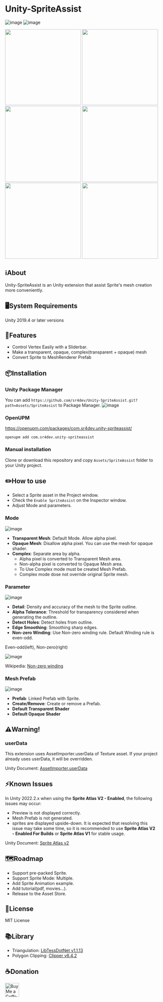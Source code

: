 # Unity-SpriteAssist
![image](README.gif)
![image](thickness.gif)

<p>
<img src="https://user-images.githubusercontent.com/9159336/213104399-26e02766-dd83-467c-a486-37b17b4a5081.png" width="250">
<img src="https://user-images.githubusercontent.com/9159336/213102784-29a08fcf-7a0f-46b3-a1b5-f3d2f3be3422.png" width="250">
<img src="https://user-images.githubusercontent.com/9159336/213102924-89149b98-49de-488b-9437-9a7bf9a2da48.png" width="250">
<img src="https://user-images.githubusercontent.com/9159336/213102642-ce282867-8a45-47d9-a426-dbc32a733483.png" width="250">
<img src="https://user-images.githubusercontent.com/9159336/213103066-fbfbf2fe-56b5-4f08-b0c3-f30d19b93fa1.png" width="250">
<img src="https://user-images.githubusercontent.com/9159336/213104230-d421c911-4441-4b3a-a2a2-928884cc753e.png" width="250">
</p>

## ℹ️About
Unity-SpriteAssist is an Unity extension that assist Sprite's mesh creation more conveniently.

## 🖥️System Requirements
Unity 2019.4 or later versions

## 📝Features
- Control Vertex Easily with a Sliderbar.
- Make a transparent, opaque, complex(transparent + opaque) mesh
- Convert Sprite to MeshRenderer Prefab

## 📦Installation
### Unity Package Manager
You can add `https://github.com/sr4dev/Unity-SpriteAssist.git?path=Assets/SpriteAssist` to Package Manager.
![image](https://user-images.githubusercontent.com/9159336/99905771-42e89000-2d16-11eb-91a0-24ecf4af6afd.png)

### OpenUPM
https://openupm.com/packages/com.sr4dev.unity-spriteassist/
```
openupm add com.sr4dev.unity-spriteassist
```

### Manual installation
Clone or download this repository and copy `Assets/SpriteAssist` folder to your Unity project.


## ✏️How to use
- Select a Sprite asset in the Project window.
- Check the `Enable SpriteAssist` on the Inspector window.
- Adjust Mode and parameters.

### Mode
![image](https://user-images.githubusercontent.com/9159336/97450951-9ca7a580-1976-11eb-86f7-4e18775dd9b0.png)
- **Transparent Mesh**: Default Mode. Allow alpha pixel.
- **Opaque Mesh**: Disallow alpha pixel. You can use the mesh for opaque shader.
- **Complex**: Separate area by alpha.
  - Alpha pixel is converted to Transparent Mesh area.
  - Non-alpha pixel is converted to Opaque Mesh area.
  - To Use Complex mode must be created Mesh Prefab.
  - Complex mode dose not override original Sprite mesh.
  
### Parameter
![image](https://user-images.githubusercontent.com/9159336/97451357-04f68700-1977-11eb-9445-77eac8a9efe3.png)
- **Detail**: Density and accuracy of the mesh to the Sprite outline.
- **Alpha Tolerance**: Threshold for transparency considered when generating the outline.
- **Detect Holes**: Detect holes from outline.
- **Edge Smoothing**: Smoothing sharp edges.
- **Non-zero Winding**: Use Non-zero winding rule. Default Winding rule is even-odd.

Even-odd(left), Non-zero(right)

![image](https://user-images.githubusercontent.com/9159336/97708967-f043fb80-1afc-11eb-954d-c6660cad6da6.png)
 
Wikipedia: [Non-zero winding](https://en.wikipedia.org/wiki/Nonzero-rule)

### Mesh Prefab
![image](https://user-images.githubusercontent.com/9159336/97451557-32433500-1977-11eb-8b57-32b6f15e04e6.png)
- **Prefab**: Linked Prefab with Sprite.
- **Create/Remove**: Create or remove a Prefab.
- **Default Transparent Shader**
- **Default Opaque Shader**

## ⚠️Warning!

### userData
This extension uses AssetImporter.userData of Texture asset. If your project already uses userData, it will be overridden.

Unity Document: [AssetImporter.userData](https://docs.unity3d.com/ScriptReference/AssetImporter-userData.html)

## ⚡Known Issues
In Unity 2022.2.x when using the **Sprite Atlas V2 - Enabled**, the following issues may occur:

- Preview is not displayed correctly.
- Mesh Prefab is not generated.
- sprites are displayed upside-down.
It is expected that resolving this issue may take some time, so it is recommended to use **Sprite Atlas V2 - Enabled For Builds** or **Sprite Atlas V1** for stable usage.

Unity Document: [Sprite Atlas v2](https://docs.unity3d.com/2022.2/Documentation/Manual/SpriteAtlasV2.html)

## 🗺️Roadmap
- Support pre-packed Sprite.
- Support Sprite Mode: Multiple.
- Add Sprite Animation example.
- Add tutorial(pdf, movies...).
- Release to the Asset Store.

## 🔣License
MIT License

## 📚Library
* Triangulation: [LibTessDotNet v1.1.13](https://github.com/speps/LibTessDotNet)
* Polygon Clipping: [Clipper v6.4.2](http://www.angusj.com/delphi/clipper.php)

## ☕Donation
<a href='https://ko-fi.com/sr4dev' target='_blank'><img height='35' style='border:0px;height:46px;' src='https://az743702.vo.msecnd.net/cdn/kofi3.png?v=0' border='0' alt='Buy Me a Coffee at ko-fi.com' />
